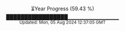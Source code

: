 <p align="center">
⏳Year Progress (59.43 %) <br>
█████████████████▁▁▁▁▁▁▁▁▁▁▁▁▁ <br>
<sub>Updated: Mon, 05 Aug 2024 12:37:05 GMT</sub>
</p>

